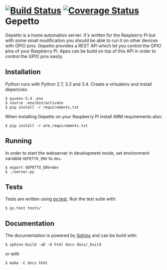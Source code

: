 [![Build Status](https://travis-ci.org/OrangeTux/Gepetto.svg?branch=develop)](https://travis-ci.org/OrangeTux/Gepetto)
[![Coverage Status](https://coveralls.io/repos/OrangeTux/Gepetto/badge.png)](https://coveralls.io/r/OrangeTux/Gepetto)
Gepetto
=======
Gepetto is a home automation server. It's written for the Raspberry Pi but with
some small modification you should be able to run it on other devices with GPIO
pins. Gepetto provides a REST API which let you control the GPIO pins of your
Raspberry Pi. Apps can be build on top of this API in order to control the GPIO
pins easily.

Installation
------------
Python runs with Python 2.7, 3.3 and 3.4. Create a virtualenv and install
depencies:

    $ pyvenv-3.4 .env
    $ source .env/bin/activate
    $ pip install -r requirements.txt

When installing Gepetto on your Raspberry Pi install ARM requirements also:

    $ pip install -r arm_requirements.txt

Running
-------
In order to start the webserver in development mode, set environment variable 
`GEPETTO_ENV` to `dev`.
    
    $ export GEPETTO_ENV=dev
    $ ./server.py

Tests
-----
Tests are written using [py.test][1]. Run the test suite with:

    $ py.test tests/

Documentation
-------------
The documentation is powered by [Sphinx][2] and can be build with:

    $ sphinx-build -aE -b html docs docs/_build

or with
    
    $ make -C docs html

[1]:http://pytest.org
[2]:http://sphinx-doc.org/
